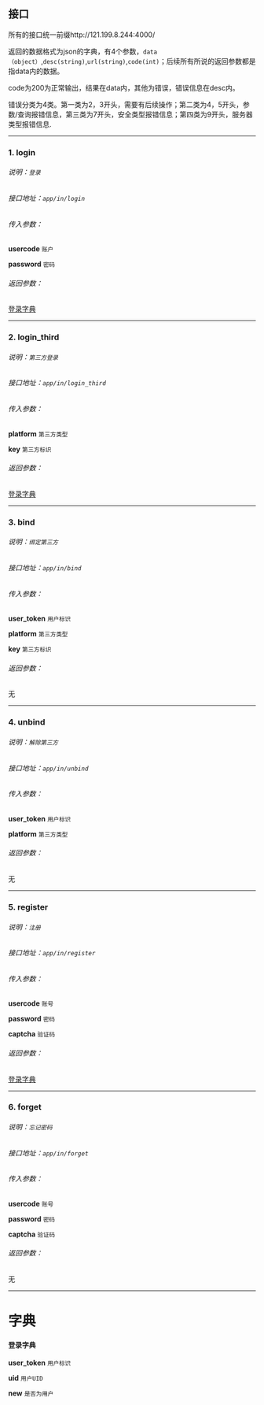 ## 接口

所有的接口统一前缀http://121.199.8.244:4000/  

返回的数据格式为json的字典，有4个参数，`data（object）`,`desc(string)`,`url(string)`,`code(int)`；后续所有所说的返回参数都是指data内的数据。  

code为200为正常输出，结果在data内，其他为错误，错误信息在desc内。  

错误分类为4类。第一类为2，3开头，需要有后续操作；第二类为4，5开头，参数/查询报错信息，第三类为7开头，安全类型报错信息；第四类为9开头，服务器类型报错信息.

***

### 1. login

###### 说明：`登录`

###### 接口地址：`app/in/login`

###### 传入参数：

**usercode** `账户` 

**password** `密码`

###### 返回参数：

[登录字典](#登录字典)

***




### 2. login_third

###### 说明：`第三方登录`

###### 接口地址：`app/in/login_third`

###### 传入参数：

**platform** `第三方类型` 

**key** `第三方标识`

###### 返回参数：

[登录字典](#登录字典)

***




### 3. bind

###### 说明：`绑定第三方`

###### 接口地址：`app/in/bind`

###### 传入参数：

**user_token** `用户标识`

**platform** `第三方类型` 

**key** `第三方标识`

###### 返回参数：

无

***





### 4. unbind

###### 说明：`解除第三方`

###### 接口地址：`app/in/unbind`

###### 传入参数：

**user_token** `用户标识`

**platform** `第三方类型` 


###### 返回参数：

无

***





### 5. register

###### 说明：`注册`

###### 接口地址：`app/in/register`

###### 传入参数：

**usercode** `账号` 

**password** `密码`

**captcha** `验证码`

###### 返回参数：

[登录字典](#登录字典)

***






### 6. forget

###### 说明：`忘记密码`

###### 接口地址：`app/in/forget`

###### 传入参数：

**usercode** `账号` 

**password** `密码`

**captcha** `验证码`

###### 返回参数：

无

***


# 字典


#### **登录字典**

**user_token**  `用户标识`

**uid**         `用户UID`

**new**         `是否为用户`




